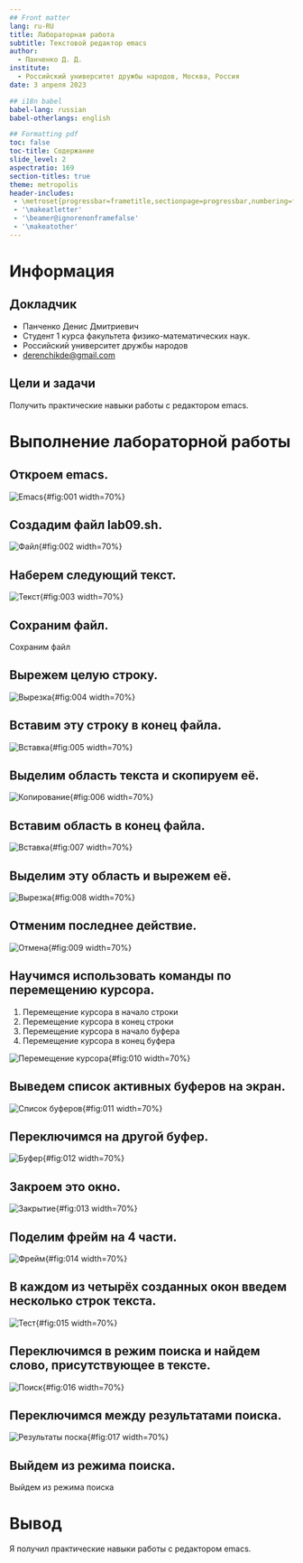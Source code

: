 ```yaml
---
## Front matter
lang: ru-RU
title: Лабораторная работа 
subtitle: Текстовой редактор emacs
author:
  - Панченко Д. Д.
institute:
  - Российский университет дружбы народов, Москва, Россия
date: 3 апреля 2023

## i18n babel
babel-lang: russian
babel-otherlangs: english

## Formatting pdf
toc: false
toc-title: Содержание
slide_level: 2
aspectratio: 169
section-titles: true
theme: metropolis
header-includes:
 - \metroset{progressbar=frametitle,sectionpage=progressbar,numbering=fraction}
 - '\makeatletter'
 - '\beamer@ignorenonframefalse'
 - '\makeatother'
---
```


# Информация

## Докладчик

  * Панченко Денис Дмитриевич
  * Студент 1 курса факультета физико-математических наук.
  * Российский университет дружбы народов
  * [derenchikde@gmail.com](mailto:derenchikde@gmail.com)

## Цели и задачи

Получить практические навыки работы с редактором emacs.

# Выполнение лабораторной работы

## Откроем emacs.

![Emacs](image/1.png){#fig:001 width=70%}

## Создадим файл lab09.sh.

![Файл](image/2.png){#fig:002 width=70%}

## Наберем следующий текст.

![Текст](image/3.png){#fig:003 width=70%}

## Сохраним файл.

Сохраним файл

## Вырежем целую строку.

![Вырезка](image/4.png){#fig:004 width=70%}

## Вставим эту строку в конец файла.

![Вставка](image/5.png){#fig:005 width=70%}

## Выделим область текста и скопируем её.

![Копирование](image/6.png){#fig:006 width=70%}

## Вставим область в конец файла.

![Вставка](image/7.png){#fig:007 width=70%}

## Выделим эту область и вырежем её.

![Вырезка](image/8.png){#fig:008 width=70%}

## Отменим последнее действие.

![Отмена](image/9.png){#fig:009 width=70%}

## Научимся использовать команды по перемещению курсора.

1) Перемещение курсора в начало строки
2) Перемещение курсора в конец строки
3) Перемещение курсора в начало буфера
4) Перемещение курсора в конец буфера

![Перемещение курсора](image/10.png){#fig:010 width=70%}

## Выведем список активных буферов на экран.

![Список буферов](image/11.png){#fig:011 width=70%}

## Переключимся на другой буфер.

![Буфер](image/12.png){#fig:012 width=70%}

## Закроем это окно.

![Закрытие](image/13.png){#fig:013 width=70%}

## Поделим фрейм на 4 части.

![Фрейм](image/14.png){#fig:014 width=70%}

## В каждом из четырёх созданных окон введем несколько строк текста.

![Тест](image/15.png){#fig:015 width=70%}

## Переключимся в режим поиска и найдем слово, присутствующее в тексте.

![Поиск](image/16.png){#fig:016 width=70%}

## Переключимся между результатами поиска.

![Результаты поска](image/17.png){#fig:017 width=70%}

## Выйдем из режима поиска.

Выйдем из режима поиска

# Вывод

Я получил практические навыки работы с редактором emacs.
